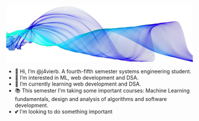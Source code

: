 ![background](./imgs/background.jpg)

- 👋 Hi, I’m @j4vierb. A fourth-fifth semester systems engineering student.
- 👀 I’m interested in ML, web development and DSA.
- 🌱 I’m currently learning web development and DSA.
- 📚 This semester I'm taking some important courses: Machine Learning fundamentals, design and analysis of algorithms and software development.
- 💕 I'm looking to do something important
